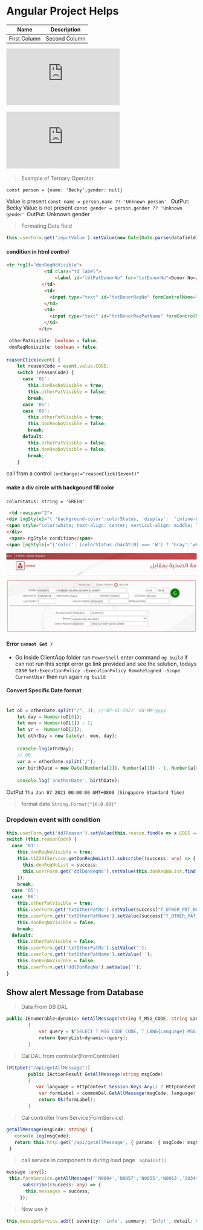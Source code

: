 # Angular Project Helps

|Name|Description|
--|-----|
|First Column|Second Column


![Dates](https://github.com/mizanurrhman/angularHelps/blob/main/OHelp/DateCalculation.md "Work With Dates")

![DropdownList](https://github.com/mizanurrhman/angularHelps/blob/main/OHelp/populateDropdown.md "Propulate Dropdown Data From DB")



> Example of Ternary Operator
```
const person = {name: 'Becky',gender: null}
```
 Value is present
`const name = person.name ?? 'Unknown person' ` OutPut: Becky
 Value is not present 
`const gender = person.gender ?? 'Unknown gender'` OutPut: Unknown gender 
   
> Formating Date field
  ```ts
  this.userForm.get('inputValue').setValue(new Date(Date.parse(datafield)).toLocaleDateString("en-GB", { year: 'numeric', month: '2-digit', day: '2-digit' }));
```
  
#### condition in html control 
```html
<tr *ngIf="donReqNoVisible">
              <td class="td_label">
                  <label id="lblPatDonorNo" for="txtDonorNo">Donor No</label>
             </td>
              <td>
                <input type="text" id="txtDonorReqNo" formControlName="txtDonorReqNo" pInputText style=" width: 100px;" (change)="onDonorReqNoChange()" />
              </td>
              <td>
                <input type="text" id="txtDonorReqPatName" formControlName="txtDonorReqPatName" pInputText style="width: 200px;" />
              </td>
            </tr>
```
```ts
 otherPatVisible: boolean = false;
 donReqNoVisible: boolean = false;
 
reasonClick(event) {
    let reasonCode = event.value.CODE;
    switch (reasonCode) {
      case '01':
        this.donReqNoVisible = true;
        this.otherPatVisible = false;
        break;
      case '05':
      case '06':
        this.otherPatVisible = true;
        this.donReqNoVisible = false;
        break;
      default:
        this.otherPatVisible = false;
        this.donReqNoVisible = false;
        break;
    }
```
call from a control `(onChange)="reasonClick($event)"`


#### make a div circle with backgound fill color
`colorStatus: string = 'GREEN'`
```html
 <td rowspan="2">
<div [ngStyle]="{ 'background-color':colorStatus, 'display':  'inline-block', 'height':'50px' ,'width':'50px','border-radius': '50%','border':'solid lightgray 1px' }">
<span style="color:white; text-align: center; vertical-align: middle; line-height: 50px; font-size: 30px; display: block;">{{colorStatus.charAt(0)}}</span>
</div>
 <span> ngStyle condition</span>
<span [ngStyle]="{'color': (colorStatus.charAt(0) === 'W') ? 'Gray':'white', 'text-align': 'center', 'vertical-align': 'middle', 'line-height': '50px', 'font-size': '30px', 'display': 'block'}">{{colorStatus.charAt(0)}}</span>
```
![OutPut](https://github.com/mizanurrhman/angularHelps/blob/main/dr.JPG "OutPut")


#### Error `cannot Get /`
* Go Inside ClientApp folder run `PowerShell` enter command `ng build` if can not run this script error go link provided and see the solution, todays case `Set-ExecutionPolicy -ExecutionPolicy RemoteSigned -Scope CurrentUser` then run again `ng build`

#### Convert Specific Date format  

```ts

let oD = otherDate.split("/", 3); //'07-01-2021' dd-MM-yyyy
    let day = Number(oD[0]);
    let mon = Number(oD[1]) - 1;
    let yr =  Number(oD[2]);
    let othrDay = new Date(yr, mon, day);

    console.log(othrDay);
    // OR 
    var a = otherDate.split('/');
    var birthDate = new Date(Number(a[2]), Number(a[1]) - 1, Number(a[0]));

    console.log('anotherDate', birthDate);
```
OutPut `Thu Jan 07 2021 00:00:00 GMT+0800 (Singapore Standard Time)`

> format date `String.Format("{0:0.00}"`


### Dropdown event with condition
```ts
this.userForm.get('ddlReason').setValue(this.reason.find(x => x.CODE == this.reasonCode));
switch (this.reasonCode) {
  case '01':
    this.donReqNoVisible = true;
    this.t12201Service.getDonReqNoList().subscribe((success: any) => {
      this.donReqNoList = success;
      this.userForm.get('ddlDonReqNo').setValue(this.donReqNoList.find(x => x.DON_REQNO == this.donorReqNo));
    });
    break;
  case '05':
  case '06':
    this.otherPatVisible = true;
    this.userForm.get('txtOtherPatNo').setValue(success["T_OTHER_PAT_NO"]);
    this.userForm.get('txtOtherPatName').setValue(success["T_OTHER_PAT_NAME"]);
    this.donReqNoVisible = false;
    break;
  default:
    this.otherPatVisible = false;
    this.userForm.get('txtOtherPatNo').setValue('');
    this.userForm.get('txtOtherPatName').setValue('');
    this.donReqNoVisible = false;
    this.userForm.get('ddlDonReqNo').setValue('');
}
```
## Show alert Message from Database
> Data From DB DAL

```cs
public IEnumerable<dynamic> GetAllMessage(string T_MSG_CODE, string Language)
        {
            var query = $"SELECT T_MSG_CODE CODE, T_LANG{Language}_MSG TEXT FROM T01004 WHERE T_MSG_CODE IN ({T_MSG_CODE})";
            return QueryList<dynamic>(query);
        }
```
> Cal DAL from controlar(FormController)

```cs
[HttpGet("/api/getAllMessage")]
        public IActionResult GetAllMessage(string msgCode)
        {
           var language = HttpContext.Session.Keys.Any() ? HttpContext.Session.GetString("USER_LANG") : "1";
            var formLabel = commonDal.GetAllMessage(msgCode, language);
            return Ok(formLabel);
        }
```
 >Cal controller from Service(FormService)
 ```ts
 getAllMessage(msgCode: string) {
    console.log(msgCode);
    return this.http.get('/api/getAllMessage', { params: { msgCode: msgCode } }).pipe(map(response => response));
  }
 ```
 > call service in component.ts during load page ` ngOnInit()`
 
 ```ts
 message :any[];
  this.formService.getAllMessage("'N0004','N0057','N0055','N0063','S0344','N0040','N0071','S0351'")
      .subscribe((success: any) => {
        this.messages = success;
      });
 ```
 > Now use it 
 
 ```ts
 this.messageService.add({ severity: 'info', summary: 'Info!', detail: this.messages.find(x => x.CODE == 'N0057').TEXT });
```






